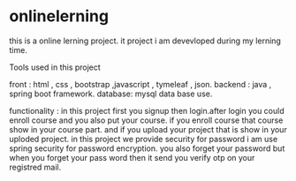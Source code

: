 # onlinelerning
this is a online lerning project.
it project i am devevloped during my lerning time.

Tools used in this project

front : html , css , bootstrap ,javascript , tymeleaf , json.
backend : java , spring boot framework.
database: mysql data base use.

functionality : 
in this project first you signup then login.after login you could enroll course and you also put your course.
if you enroll course that course show in your course part. and if you upload your project that is show in your uploded project.
in this project we provide security for password i am use spring security for password encryption.
you also forget your password but when you forget your pass word then it send you verify otp on your registred mail.






